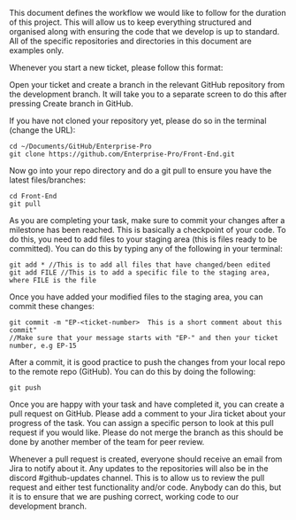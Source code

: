 This document defines the workflow we would like to follow for the duration of this project. This will allow us to keep everything structured and organised along with ensuring the code that we develop is up to standard. All of the specific repositories and directories in this document are examples only.

Whenever you start a new ticket, please follow this format:

Open your ticket and create a branch in the relevant GitHub repository from the development branch. It will take you to a separate screen to do this after pressing Create branch in GitHub.


If you have not cloned your repository yet, please do so in the terminal (change the URL):


```
cd ~/Documents/GitHub/Enterprise-Pro
git clone https://github.com/Enterprise-Pro/Front-End.git
```
Now go into your repo directory and do a git pull to ensure you have the latest files/branches:


```
cd Front-End
git pull
```
As you are completing your task, make sure to commit your changes after a milestone has been reached. This is basically a checkpoint of your code. To do this, you need to add files to your staging area (this is files ready to be committed). You can do this by typing any of the following in your terminal:


```
git add * //This is to add all files that have changed/been edited
git add FILE //This is to add a specific file to the staging area, where FILE is the file
```
Once you have added your modified files to the staging area, you can commit these changes:


```
git commit -m "EP-<ticket-number>  This is a short comment about this commit"
//Make sure that your message starts with "EP-" and then your ticket number, e.g EP-15
```
After a commit, it is good practice to push the changes from your local repo to the remote repo (GitHub). You can do this by doing the following:


```
git push
```
Once you are happy with your task and have completed it, you can create a pull request on GitHub. Please add a comment to your Jira ticket about your progress of the task. You can assign a specific person to look at this pull request if you would like. Please do not merge the branch as this should be done by another member of the team for peer review.

Whenever a pull request is created, everyone should receive an email from Jira to notify about it. Any updates to the repositories will also be in the discord #github-updates channel. This is to allow us to review the pull request and either test functionality and/or code. Anybody can do this, but it is to ensure that we are pushing correct, working code to our development branch. 
